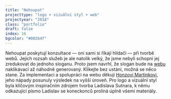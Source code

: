 ```yaml
---
title: "Nehoupat"
projecttype: "logo + vizuální styl + web"
projectyear: "2018"
class: "portfolio"
draft: false
index: 16
bgcolor: "#002b4f"
---
```


Nehoupat poskytují konzultace — oni sami si říkají hlídači — při tvorbě webů. Jejich rozsah služeb je ale natolik velký, že jsme nebyli schopni jej zredukovat do jednoho sloganu. Proto jsem navrhl, že slogan bude na [webu](https://www.nehoupat.cz) naklikávací až náhodně generovaný. Klikejte bez ustání, možná se něco stane. Za implementaci a spolupráci na webu děkuji [Honzovi Martinkovi](https://www.jan-martinek.com), jeho nápady posunuly výsledek na vyšší úroveň. Pro logo a vizuální styl byla klíčovým inspiračním zdrojem tvorba Ladislava Sutnara, k němu odkazující písmo Ladislav se koneckonců prolíná úplně všemi materiály.